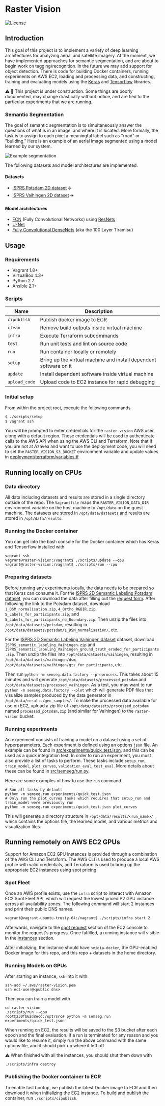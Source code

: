 # Raster Vision

[![License](https://img.shields.io/badge/License-Apache%202.0-blue.svg)](https://opensource.org/licenses/Apache-2.0)

## Introduction

This goal of this project is to implement a variety of deep learning architectures for analyzing aerial and satellite imagery. At the moment, we have implemented approaches for semantic segmentation, and are about to begin work on tagging/recognition. In the future we may add support for object detection. There is code for building Docker containers, running experiments on AWS EC2, loading and processing data, and constructing, training and evaluating models
using the [Keras](https://keras.io/) and [Tensorflow](https://www.tensorflow.org/) libraries.

⚠️ 🚧 This project is under construction. Some things are poorly documented, may change drastically without notice, and are tied to the particular experiments that we are running.

### Semantic Segmentation
The goal of semantic segmentation is to simultaneously answer the questions of what is in an image, and where it is located. More formally, the task is to assign to each pixel a meaningful label such as "road" or "building." Here is an example of an aerial image segmented using a model learned by our system.

![Example segmentation](results/unet/img/good1.png)

The following datasets and model architectures are implemented.

#### Datasets
* [ISPRS Potsdam 2D dataset](http://www2.isprs.org/commissions/comm3/wg4/2d-sem-label-potsdam.html) ✈️
* [ISPRS Vaihingen 2D dataset](http://www2.isprs.org/commissions/comm3/wg4/2d-sem-label-vaihingen.html) ✈️

#### Model architectures
* [FCN](https://arxiv.org/abs/1411.4038) (Fully Convolutional Networks) using [ResNets](https://arxiv.org/abs/1512.03385)
* [U-Net](https://arxiv.org/abs/1505.04597)
* [Fully Convolutional DenseNets](https://arxiv.org/abs/1611.09326) (aka the 100 Layer Tiramisu)

## Usage

### Requirements

- Vagrant 1.8+
- VirtualBox 4.3+
- Python 2.7
- Ansible 2.1+

### Scripts

| Name     | Description                              |
| -------- | ---------------------------------------- |
| `cipublish`  | Publish docker image to ECR |
| `clean`  | Remove build outputs inside virtual machine |
| `infra`  | Execute Terraform subcommands            |
| `test`   | Run unit tests and lint on source code |
| `run` | Run container locally or remotely |
| `setup`  | Bring up the virtual machine and install dependent software on it |
| `update` | Install dependent software inside virtual machine |
| `upload_code` | Upload code to EC2 instance for rapid debugging |

### Initial setup

From within the project root, execute the following commands.

```bash
$ ./scripts/setup
$ vagrant ssh
```

You will be prompted to enter credentials for the `raster-vision` AWS user, along with a default region. These credentials will be used to authenticate calls to the AWS API when using the AWS CLI and Terraform. Note that if you are not at Azavea and want to use the deployment code, you will need to set the `RASTER_VISION_S3_BUCKET` environment variable and update values in
[deployment/terraform/variables.tf](deployment/terraform/variables.tf).

## Running locally on CPUs

### Data directory

All data including datasets and results are stored in a single directory outside of the repo. The `Vagrantfile` maps the `RASTER_VISION_DATA_DIR` environment variable on the host machine to `/opt/data` on the guest machine. The datasets are stored in `/opt/data/datasets` and results are stored in `/opt/data/results`.

### Running the Docker container

You can get into the bash console for the Docker container which has Keras and Tensorflow installed with
```shell
vagrant ssh
vagrant@raster-vision:/vagrant$ ./scripts/update --cpu
vagrant@raster-vision:/vagrant$ ./scripts/run --cpu
```

### Preparing datasets

Before running any experiments locally, the data needs to be prepared so that Keras can consume it. For the
[ISPRS 2D Semantic Labeling Potsdam dataset](http://www2.isprs.org/commissions/comm3/wg4/2d-sem-label-potsdam.html), you can download the data after filling out the [request form](http://www2.isprs.org/commissions/comm3/wg4/data-request-form2.html).
After following the link to the Potsdam dataset, download
`1_DSM_normalisation.zip`, `4_Ortho_RGBIR.zip`, `5_Labels_for_participants.zip`, and `5_Labels_for_participants_no_Boundary.zip`. Then unzip the files into
`/opt/data/datasets/potsdam`, resulting in `/opt/data/datasets/potsdam/1_DSM_normalisation/`, etc.

For the [ISPRS 2D Semantic Labeling Vaihingen dataset](http://www2.isprs.org/commissions/comm3/wg4/2d-sem-label-vaihingen.html) dataset, download `ISPRS_semantic_labeling_Vaihingen.zip` and `ISPRS_semantic_labeling_Vaihingen_ground_truth_eroded_for_participants.zip`. Then unzip the files into `/opt/data/datasets/vaihingen`, resulting in
`/opt/data/datasets/vaihingen/dsm`, `/opt/data/datasets/vaihingen/gts_for_participants`, etc.

Then run `python -m semseg.data.factory --preprocess`. This takes about 15 minutes and will generate `/opt/data/datasets/processed_potsdam` and `/opt/data/datasets/processed_vaihingen`. As a test, you may want to run `python -m semseg.data.factory --plot` which will generate PDF files that visualize samples produced by the data generator in  `/opt/data/results/gen_samples/`.
 To make the processed data available for use on EC2, upload a zip file of `/opt/data/datasets/processed_potsdam` named `processed_potsdam.zip` (and similar for Vaihingen) to the `raster-vision` bucket.

### Running experiments

An experiment consists of training a model on a dataset using a set of hyperparameters. Each experiment is defined using an options `json` file.
An example can be found in [src/experiments/quick_test.json](src/experiments/quick_test.json), and this
can be used as a quick integration test.
In order to run an experiment, you must also provide a list of tasks to perform. These tasks
include `setup_run`, `train_model`, `plot_curves`, `validation_eval`, `test_eval`. More details about these can be found in [src/semseg/run.py](src/semseg/run.py).

Here are some examples of how to use the `run` command.
```shell
# Run all tasks by default
python -m semseg.run experiments/quick_test.json
# Only run the plot_curves tasks which requires that setup_run and train_model were previously run
python -m semseg.run experiments/quick_test.json plot_curves
```
This will generate a directory structure in `/opt/data/results/<run_name>/` which contains the options file, the learned model, and various metrics and visualization files.

## Running remotely on AWS EC2 GPUs

Support for Amazon EC2 GPU instances is provided through a combination of the AWS CLI and Terraform. The AWS CLI is used to produce a local AWS profile with valid credentials, and Terraform is used to bring up the appropriate EC2 instances using spot pricing.

### Spot Fleet

Once an AWS profile exists, use the `infra` script to interact with Amazon EC2 Spot Fleet API, which will request the lowest priced P2 GPU instance across all availability zones. The following command will start 2 instances and print their
public DNS names.
```bash
vagrant@vagrant-ubuntu-trusty-64:/vagrant$ ./scripts/infra start 2
```

Afterwards, navigate to the [spot request](https://console.aws.amazon.com/ec2sp/v1/spot/home?region=us-east-1#) section of the EC2 console to monitor the request's progress. Once fulfilled, a running instance will visible in the [instances](https://console.aws.amazon.com/ec2/v2/home?region=us-east-1#Instances:sort=instanceId) section.

After initializing, the instance should have `nvidia-docker`, the GPU-enabled Docker image for this repo, and this repo + datasets in the home directory.

### Running Models on GPUs

After starting an instance, `ssh` into it with
```shell
ssh-add ~/.aws/raster-vision.pem
ssh ec2-user@<public dns>
```

Then you can train a model with
```shell
cd raster-vision
./scripts/run --gpu
root@230fb62d8ecd:/opt/src# python -m semseg.run experiments/quick_test.json
```

When running on EC2, the results will be saved to the S3 bucket after each epoch and the final evaluation. If a run is terminated for any reason and you would like to resume it,
simply run the above command with the same options file, and it should pick up where it left off.

⚠️️ When finished with all the instances, you should shut them down with
```shell
./scripts/infra destroy
```

### Publishing the Docker container to ECR

To enable fast bootup, we publish the latest Docker image to ECR and then download it when initializing the EC2 instance. To build and publish the container, run `./scripts/cipublish`.
